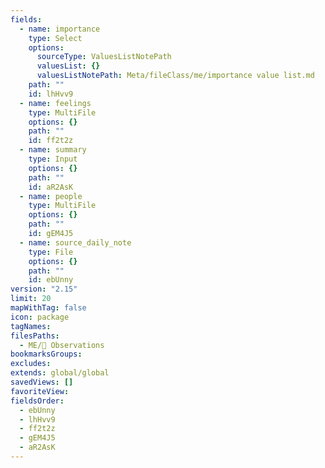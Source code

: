 ```yaml
---
fields:
  - name: importance
    type: Select
    options:
      sourceType: ValuesListNotePath
      valuesList: {}
      valuesListNotePath: Meta/fileClass/me/importance value list.md
    path: ""
    id: lhHvv9
  - name: feelings
    type: MultiFile
    options: {}
    path: ""
    id: ff2t2z
  - name: summary
    type: Input
    options: {}
    path: ""
    id: aR2AsK
  - name: people
    type: MultiFile
    options: {}
    path: ""
    id: gEM4J5
  - name: source_daily_note
    type: File
    options: {}
    path: ""
    id: ebUnny
version: "2.15"
limit: 20
mapWithTag: false
icon: package
tagNames: 
filesPaths:
  - ME/👀 Observations
bookmarksGroups: 
excludes: 
extends: global/global
savedViews: []
favoriteView: 
fieldsOrder:
  - ebUnny
  - lhHvv9
  - ff2t2z
  - gEM4J5
  - aR2AsK
---
```

